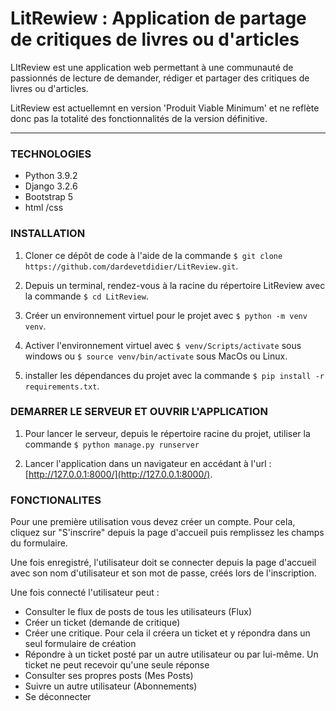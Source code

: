 # LitRewiew : Application de partage de critiques de livres ou d'articles

LItReview est une application web permettant à une communauté de passionnés de lecture de demander, rédiger et partager des critiques de livres ou d'articles. 

LitReview est actuellemnt en version 'Produit Viable Minimum' et ne reflète donc pas la totalité des fonctionnalités de la version définitive.
____________________________

### TECHNOLOGIES 
* Python 3.9.2
* Django 3.2.6
* Bootstrap 5
* html /css

### INSTALLATION

1. Cloner ce dépôt de code à l'aide de la commande `$ git clone https://github.com/dardevetdidier/LitReview.git`.  


2. Depuis un terminal, rendez-vous à la racine du répertoire LitReview avec la commande `$ cd LitReview`.


3. Créer un environnement virtuel pour le projet avec `$ python -m venv venv`.


4. Activer l'environnement virtuel avec `$ venv/Scripts/activate` sous windows ou `$ source venv/bin/activate` sous MacOs ou Linux.

5. installer les dépendances du projet avec la commande `$ pip install -r requirements.txt`.


### DEMARRER LE SERVEUR ET OUVRIR L'APPLICATION

1. Pour lancer le serveur, depuis le répertoire racine du projet, utiliser la commande `$ python manage.py runserver`


2. Lancer l'application dans un navigateur en accédant à l'url : [http://127.0.0.1:8000/](http://127.0.0.1:8000/).


### FONCTIONALITES 

Pour une première utilisation vous devez créer un compte. Pour cela, cliquez sur "S'inscrire" depuis la page d'accueil puis remplissez les champs du formulaire.

Une fois enregistré, l'utilisateur doit se connecter depuis la page d'accueil avec son nom d'utilisateur et son mot de passe, créés lors de l'inscription.

Une fois connecté l'utilisateur peut :
* Consulter le flux de posts de tous les utilisateurs (Flux)
* Créer un ticket (demande de critique)
* Créer une critique. Pour cela il créera un ticket et y répondra dans un seul formulaire de création
* Répondre à un ticket posté par un autre utilisateur ou par lui-même. Un ticket ne peut recevoir qu'une seule réponse
* Consulter ses propres posts (Mes Posts)
* Suivre un autre utilisateur (Abonnements)
* Se déconnecter